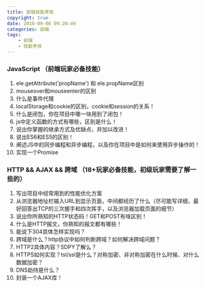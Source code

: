 ```yaml
---
title: 前端技能考核
copyright: true
date: 2018-09-06 09:20:49
categories: 前端
tags:
    - 前端
    - 技能考核
---
```

### JavaScript （前端玩家必备技能）
1. ele.getAttribute('propName') 和 ele.propName区别
2. mouseover和mouseenter的区别
3. 什么是事件代理
4. localStorage和cookie的区别，cookie和session的关系！
5. 什么是闭包，你在项目中哪一块用到了闭包！
6. js中定义函数的方式有哪些，区别是什么！
7. 说出你掌握的继承方式及优缺点，并加以改进！
8. 说出ES6和ES5的区别！
9. 阐述JS中的同步编程和异步编程，以及你在项目中是如何来使用异步操作的！
10. 实现一个Promise

### HTTP && AJAX && 跨域 （18+玩家必备技能，初级玩家需要了解一些的）
1. 写出项目中经常用到的性能优化方案
2. 从浏览器地址栏输入URL到显示页面，中间都经历了什么（尽可能写详细，最好回答出TCP的三次握手和四次挥手，以及浏览器加载页面的细节）
3. 说出你所熟知的HTTP状态码！GET和POST有啥区别！
4. 什么是HTTP报文，你熟知的报文都有哪些！
5. 能说下304具体怎样实现吗？
6. 跨域是什么？http协议中如何判断跨域？如何解决跨域问题？
7. HTTP2具体内容？SDPY了解么？
8. HTTPS如何实现？tsl/ssl是什么？对称加密、非对称加密在什么时候、对什么数据加密？
9. DNS劫持是什么？
10. 封装一个AJAX库！